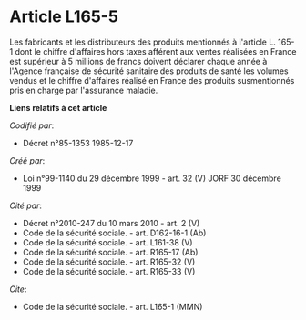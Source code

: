 # Article L165-5

Les fabricants et les distributeurs des produits mentionnés à l'article L. 165-1 dont le chiffre d'affaires hors taxes
afférent aux ventes réalisées en France est supérieur à 5 millions de francs doivent déclarer chaque année à l'Agence
française de sécurité sanitaire des produits de santé les volumes vendus et le chiffre d'affaires réalisé en France des
produits susmentionnés pris en charge par l'assurance maladie.

**Liens relatifs à cet article**

_Codifié par_:

  - Décret n°85-1353 1985-12-17

_Créé par_:

  - Loi n°99-1140 du 29 décembre 1999 - art. 32 (V) JORF 30 décembre 1999

_Cité par_:

  - Décret n°2010-247 du 10 mars 2010 - art. 2 (V)
  - Code de la sécurité sociale. - art. D162-16-1 (Ab)
  - Code de la sécurité sociale. - art. L161-38 (V)
  - Code de la sécurité sociale. - art. R165-17 (Ab)
  - Code de la sécurité sociale. - art. R165-32 (V)
  - Code de la sécurité sociale. - art. R165-33 (V)

_Cite_:

  - Code de la sécurité sociale. - art. L165-1 (MMN)
